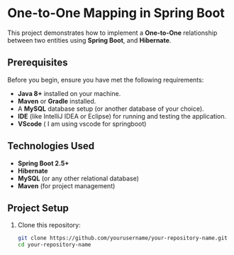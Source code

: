 # One-to-One Mapping in Spring Boot

This project demonstrates how to implement a **One-to-One** relationship between two entities using **Spring Boot**, and **Hibernate**.

## Prerequisites

Before you begin, ensure you have met the following requirements:
- **Java 8+** installed on your machine.
- **Maven** or **Gradle** installed.
- A **MySQL** database setup (or another database of your choice).
- **IDE** (like IntelliJ IDEA or Eclipse) for running and testing the application.
- **VScode** ( I am using vscode for springboot)

## Technologies Used

- **Spring Boot 2.5+**
- **Hibernate**
- **MySQL** (or any other relational database)
- **Maven** (for project management)

## Project Setup

1. Clone this repository:
   ```bash
   git clone https://github.com/yourusername/your-repository-name.git
   cd your-repository-name

